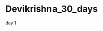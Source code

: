 # Devikrishna_30_days
[day 1](https://github.com/am15398/Devikrishna_30_days/blob/main/Day%2001%20of%20%2330daysofPyspark.ipynb)
